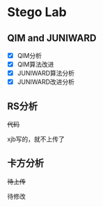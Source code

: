 # Stego Lab
## QIM and JUNIWARD
- [x] QIM分析
- [x] QIM算法改进
- [x] JUNIWARD算法分析
- [x] JUNIWARD改进分析

## RS分析

~~代码~~

xjb写的，就不上传了

## 卡方分析

~~待上传~~

待修改
